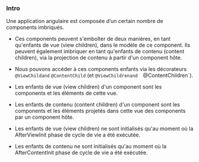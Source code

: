 ### Intro
 Une application angulaire est composée d’un certain nombre de components imbriqués.

* Ces components peuvent s'emboîter de deux manières, en tant qu'enfants de vue (view children), dans le modèle de ce component. 
Ils peuvent également imbriquer en tant qu'enfants de contenu (content children), via la projection de contenu à partir d'un component hôte.

* Nous pouvons accéder à ces components enfants via les  décorateurs `@ViewChildand`  `@ContentChild` (et  `@ViewChildrenand  `@ContentChildren`).

* Les enfants de vue (view children) d'un component sont les components et les éléments de cette vue.

* Les enfants de contenu (content children) d'un component sont les components et les éléments projetés dans cette vue des components par un component hôte.

* Les enfants de vue (view children) ne sont initialisés qu'au moment où la  AfterViewInit phase de cycle de vie a été exécutée.

* Les enfants de contenu ne sont initialisés qu'au moment où la  AfterContentInit phase de cycle de vie a été exécutée.
